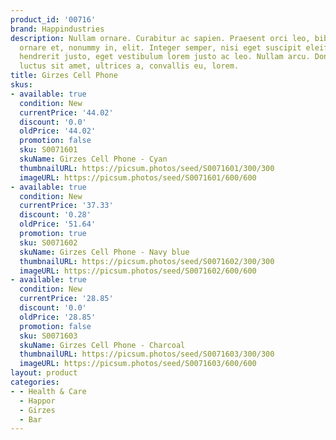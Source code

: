 ```yaml
---
product_id: '00716'
brand: Happindustries
description: Nullam ornare. Curabitur ac sapien. Praesent orci leo, bibendum nec,
  ornare et, nonummy in, elit. Integer semper, nisi eget suscipit eleifend, erat nisl
  hendrerit justo, eget vestibulum lorem justo ac leo. Nullam arcu. Donec tellus mi,
  luctus sit amet, ultrices a, convallis eu, lorem.
title: Girzes Cell Phone
skus:
- available: true
  condition: New
  currentPrice: '44.02'
  discount: '0.0'
  oldPrice: '44.02'
  promotion: false
  sku: S0071601
  skuName: Girzes Cell Phone - Cyan
  thumbnailURL: https://picsum.photos/seed/S0071601/300/300
  imageURL: https://picsum.photos/seed/S0071601/600/600
- available: true
  condition: New
  currentPrice: '37.33'
  discount: '0.28'
  oldPrice: '51.64'
  promotion: true
  sku: S0071602
  skuName: Girzes Cell Phone - Navy blue
  thumbnailURL: https://picsum.photos/seed/S0071602/300/300
  imageURL: https://picsum.photos/seed/S0071602/600/600
- available: true
  condition: New
  currentPrice: '28.85'
  discount: '0.0'
  oldPrice: '28.85'
  promotion: false
  sku: S0071603
  skuName: Girzes Cell Phone - Charcoal
  thumbnailURL: https://picsum.photos/seed/S0071603/300/300
  imageURL: https://picsum.photos/seed/S0071603/600/600
layout: product
categories:
- - Health & Care
  - Happor
  - Girzes
  - Bar
---
```

